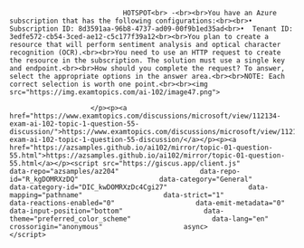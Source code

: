 <p class="card-text">
							
								HOTSPOT<br> -<br><br>You have an Azure subscription that has the following configurations:<br><br>•	Subscription ID: 8d3591aa-96b8-4737-ad09-00f9b1ed35ad<br>•	Tenant ID: 3edfe572-cb54-3ced-ae12-c5c177f39a12<br><br>You plan to create a resource that will perform sentiment analysis and optical character recognition (OCR).<br><br>You need to use an HTTP request to create the resource in the subscription. The solution must use a single key and endpoint.<br><br>How should you complete the request? To answer, select the appropriate options in the answer area.<br><br>NOTE: Each correct selection is worth one point.<br><br><img src="https://img.examtopics.com/ai-102/image47.png">
							
						</p><p><a href="https://www.examtopics.com/discussions/microsoft/view/112134-exam-ai-102-topic-1-question-55-discussion/">https://www.examtopics.com/discussions/microsoft/view/112134-exam-ai-102-topic-1-question-55-discussion/</a></p><p><a href="https://azsamples.github.io/ai102/mirror/topic-01-question-55.html">https://azsamples.github.io/ai102/mirror/topic-01-question-55.html</a></p><script src="https://giscus.app/client.js"                    data-repo="azsamples/az204"                    data-repo-id="R_kgDOMRXzDQ"                    data-category="General"                    data-category-id="DIC_kwDOMRXzDc4Cgi27"                    data-mapping="pathname"                    data-strict="1"                    data-reactions-enabled="0"                    data-emit-metadata="0"                    data-input-position="bottom"                    data-theme="preferred_color_scheme"                    data-lang="en"                    crossorigin="anonymous"                    async>                    </script>